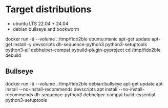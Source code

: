 # Target distributions
* ubuntu LTS 22.04 + 24.04
* debian bullseye and bookworm

docker run -ti  --volume .:/tmp/fido2ble ubuntu:manic
apt-get update
apt-get install -y devscripts dh-sequence-python3 python3-setuptools python3-all debhelper-compat pybuild-plugin-pyproject
cd /tmp/fido2ble
debuild


## Bullseye
docker run -ti  --volume .:/tmp/fido2ble debian:bullseye
apt-get update
apt install --no-install-recommends devscripts
apt install --no-install-recommends dh-sequence-python3 debhelper-compat build-essential python3-setuptools

